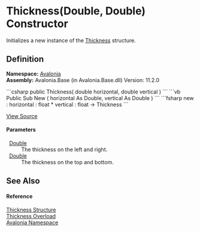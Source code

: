 # Thickness(Double, Double) Constructor


Initializes a new instance of the <a href="T_Avalonia_Thickness">Thickness</a> structure.



## Definition
**Namespace:** <a href="N_Avalonia">Avalonia</a>  
**Assembly:** Avalonia.Base (in Avalonia.Base.dll) Version: 11.2.0

<Tabs groupId="api-code-preview">
<TabItem value="csharp" label="C#">
```csharp
public Thickness(
	double horizontal,
	double vertical
)
```
</TabItem>
<TabItem value="vb" label="VB">
```vb
Public Sub New ( 
	horizontal As Double,
	vertical As Double
)
```
</TabItem>
<TabItem value="fsharp" label="F#">
```fsharp
new : 
        horizontal : float * 
        vertical : float -> Thickness
```
</TabItem>
</Tabs>



<a href="https://github.com/AvaloniaUI/Avalonia/tree/master/src/Avalonia.Base/Thickness.cs#L54" title="View the source code">View Source</a>



#### Parameters
<dl><dt>  <a href="https://learn.microsoft.com/dotnet/api/system.double" target="_blank" rel="noopener noreferrer">Double</a></dt><dd>The thickness on the left and right.</dd><dt>  <a href="https://learn.microsoft.com/dotnet/api/system.double" target="_blank" rel="noopener noreferrer">Double</a></dt><dd>The thickness on the top and bottom.</dd></dl>

## See Also


#### Reference
<a href="T_Avalonia_Thickness">Thickness Structure</a>  
<a href="Overload_Avalonia_Thickness__ctor">Thickness Overload</a>  
<a href="N_Avalonia">Avalonia Namespace</a>  

